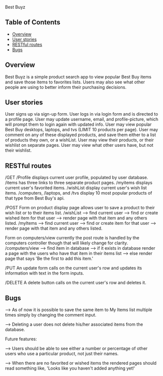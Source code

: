 
Best Buyz

## Table of Contents

* [Overview](#overview)
* [User stories](#user-stories)
* [RESTful routes](#restful-routes)
* [Bugs](#bugs)

## Overview

Best Buyz is a simple product search app to view popular Best Buy items and save those items to favorites lists. Users may also see what other people are using to better inform their purchasing decisions.

## User stories

User signs up via sign-up form.
User logs in via login form and is directed to a profile page. 
User may update username, email, and profile-picture, which will prompt them to login again with updated info. 
User may view popular Best Buy desktops, laptops, and tvs (LIMIT 10 products per page). 
User may comment on any of these displayed products, and save them either to a list of products they own, or a wishList. 
User may view their products, or their wishlist on separate pages. 
User may view what other users have, but not their wishlist. 

## RESTful routes

/GET
/Profile displays current user profile, populated by user database. 
/items has three links to three separate product pages. 
/myitems displays current user's favorited items.
/wishList display current user's wish list items.
/computers, /laptops, and /tvs display 10 most popular products of that type from Best Buy's api. 


/POST
Form on product display page allows user to save a product to their wish list or to their items list.
/wishList --> find current user --> find or create wished item for that user --> render page with that item and any others listed. 
/myItems --> find current user --> find or create item for that user --> render page with that item and any others listed. 

Form on computers/view
currently the post route is handled by the computers controller though that will likely change for clarity. 
/computers/view --> find item in database --> if it exists in database render a page with the users who have that item in their 
items list --> else render page that says 'Be the first to add this item.'


/PUT
An update form calls on the current user's row and updates its information with text in the form inputs. 

/DELETE
A delete button calls on the current user's row and deletes it. 

## Bugs

--> As of now it is possible to save the same item to My Items list multiple times simply
by changing the comment input. 

--> Deleting a user does not delete his/her associated items from the database. 

Future features:

--> Users should be able to see either a number or percentage of other users who use a particular product, not just their names. 

--> When there are no favorited or wished items the rendered pages should read something like, 
'Looks like you haven't added anything yet!'